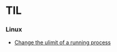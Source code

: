 # TIL

### Linux

- [Change the ulimit of a running process](linux/change-ulimit-of-a-running-process.md)
